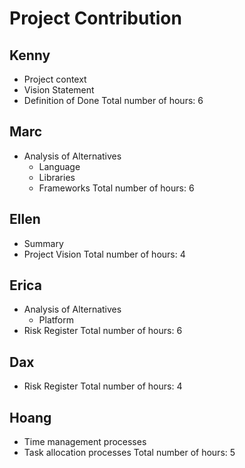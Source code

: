 # Project Contribution

## Kenny
- Project context
- Vision Statement
- Definition of Done
Total number of hours: 6

## Marc
- Analysis of Alternatives
    - Language
    - Libraries
    - Frameworks
Total number of hours: 6

## Ellen
- Summary
- Project Vision
Total number of hours: 4

## Erica
- Analysis of Alternatives
    - Platform
- Risk Register
Total number of hours: 6

## Dax
- Risk Register
Total number of hours: 4

## Hoang
- Time management processes
- Task allocation processes
Total number of hours: 5

